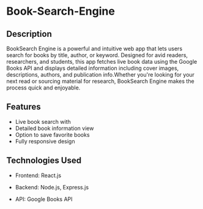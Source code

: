# Book-Search-Engine

## Description
BookSearch Engine is a powerful and intuitive web app that lets users search for books by title, author, or keyword. Designed for avid readers, researchers, and students, this app fetches live book data using the Google Books API and displays detailed information including cover images, descriptions, authors, and publication info.Whether you're looking for your next read or sourcing material for research, BookSearch Engine makes the process quick and enjoyable.

## Features
- Live book search with 
- Detailed book information view
- Option to save favorite books
- Fully responsive design

##  Technologies Used
* Frontend: React.js

* Backend: Node.js, Express.js

* API: Google Books API

